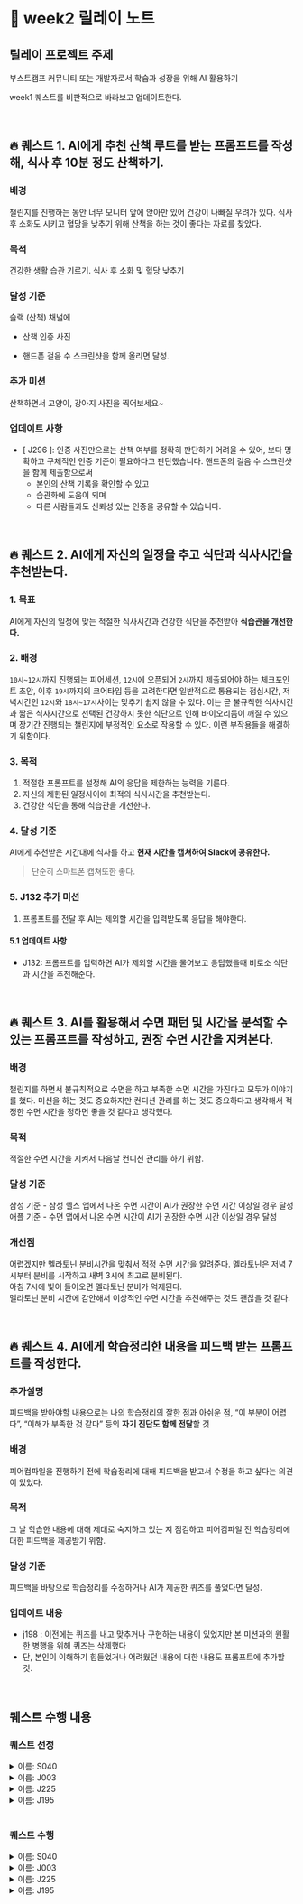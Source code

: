 # 📔 week2 릴레이 노트

## 릴레이 프로젝트 주제

부스트캠프 커뮤니티 또는 개발자로서 학습과 성장을 위해 AI 활용하기

week1 퀘스트를 비판적으로 바라보고 업데이트한다.

<br />

## 🔥 퀘스트 1. AI에게 추천 산책 루트를 받는 프롬프트를 작성해, 식사 후 10분 정도 산책하기.

### 배경

챌린지를 진행하는 동안 너무 모니터 앞에 앉아만 있어 건강이 나빠질 우려가 있다. 식사 후 소화도 시키고 혈당을 낮추기 위해 산책을 하는 것이 좋다는 자료를 찾았다.

### 목적

건강한 생활 습관 기르기. 식사 후 소화 및 혈당 낮추기

### 달성 기준

슬랙 (산책) 채널에

- 산책 인증 사진

- 핸드폰 걸음 수 스크린샷을 함께 올리면 달성.

### 추가 미션

산책하면서 고양이, 강아지 사진을 찍어보세요~

### 업데이트 사항

- [ J296 ]: 인증 사진만으로는 산책 여부를 정확히 판단하기 어려울 수 있어, 보다 명확하고 구체적인 인증 기준이 필요하다고 판단했습니다. 핸드폰의 걸음 수 스크린샷을 함께 제출함으로써
  - 본인의 산책 기록을 확인할 수 있고
  - 습관화에 도움이 되며
  - 다른 사람들과도 신뢰성 있는 인증을 공유할 수 있습니다.

<br />

## 🔥 퀘스트 2. AI에게 자신의 일정을 추고 식단과 식사시간을 추천받는다.

### 1. 목표

AI에게 자신의 일정에 맞는 적절한 식사시간과 건강한 식단을 추천받아 **식습관을 개선한다.**

### 2. 배경

`10시~12시`까지 진행되는 피어세션, `12시`에 오픈되어 `2시`까지 제출되어야 하는 체크포인트 초안, 이후 `19시`까지의 코어타임 등을 고려한다면 일반적으로 통용되는 점심시간, 저녁시간인 `12시`와 `18시~17시`사이는 맞추기 쉽지 않을 수 있다. 이는 곧 불규칙한 식사시간과 짧은 식사시간으로 선택된 건강하지 못한 식단으로 인해 바이오리듬이 깨질 수 있으며 장기간 진행되는 챌린지에 부정적인 요소로 작용할 수 있다. 이런 부작용들을 해결하기 위함이다.

### 3. 목적

1. 적절한 프롬프트를 설정해 AI의 응답을 제한하는 능력을 기른다.
2. 자신의 제한된 일정사이에 최적의 식사시간을 추천받는다.
3. 건강한 식단을 통해 식습관을 개선한다.

### 4. 달성 기준

AI에게 추천받은 시간대에 식사를 하고 **현재 시간을 캡쳐하여 Slack에 공유한다.**

> 단순히 스마트폰 캡쳐또한 좋다.

### 5. J132 추가 미션

1. 프롬프트를 전달 후 AI는 제외할 시간을 입력받도록 응답을 해야한다.

#### 5.1 업데이트 사항

- J132: 프롬프트를 입력하면 AI가 제외할 시간을 물어보고 응답했을때 비로소 식단과 시간을 추천해준다.

<br />

## 🔥 퀘스트 3. AI를 활용해서 수면 패턴 및 시간을 분석할 수 있는 프롬프트를 작성하고, 권장 수면 시간을 지켜본다.

### 배경

챌린지를 하면서 불규칙적으로 수면을 하고 부족한 수면 시간을 가진다고 모두가 이야기를 했다. 미션을 하는 것도 중요하지만 컨디션 관리를 하는 것도 중요하다고 생각해서 적정한 수면 시간을 정하면 좋을 것 같다고 생각했다.

### 목적

적절한 수면 시간을 지켜서 다음날 컨디션 관리를 하기 위함.

### 달성 기준

삼성 기준 - 삼성 헬스 앱에서 나온 수면 시간이 AI가 권장한 수면 시간 이상일 경우 달성애플 기준 - 수면 앱에서 나온 수면 시간이 AI가 권장한 수면 시간 이상일 경우 달성

### 개선점

어렵겠지만 멜라토닌 분비시간을 맞춰서 적정 수면 시간을 알려준다. 멜라토닌은 저녁 7시부터 분비를 시작하고 새벽 3시에 최고로 분비된다.  
아침 7시에 빛이 들어오면 멜라토닌 분비가 억제된다.  
멜라토닌 분비 시간에 감안해서 이상적인 수면 시간을 추천해주는 것도 괜찮을 것 같다.

<br/>

## 🔥 퀘스트 4. AI에게 학습정리한 내용을 피드백 받는 프롬프트를 작성한다.

### 추가설명

피드백을 받아야할 내용으로는 나의 학습정리의 잘한 점과 아쉬운 점, “이 부분이 어렵다”, “이해가 부족한 것 같다” 등의 **자기 진단도 함께 전달**할 것

### 배경

피어컴파일을 진행하기 전에 학습정리에 대해 피드백을 받고서 수정을 하고 싶다는 의견이 있었다.

### 목적

그 날 학습한 내용에 대해 제대로 숙지하고 있는 지 점검하고 피어컴파일 전 학습정리에 대한 피드백을 제공받기 위함.

### 달성 기준

피드백을 바탕으로 학습정리를 수정하거나 AI가 제공한 퀴즈를 풀었다면 달성.

### 업데이트 내용

- j198 :
  이전에는 퀴즈를 내고 맞추거나 구현하는 내용이 있었지만 본 미션과의 원활한 병행을 위해 퀴즈는 삭제했다
- 단, 본인이 이해하기 힘들었거나 어려웠던 내용에 대한 내용도 프롬프트에 추가할 것.

<br />

## 퀘스트 수행 내용

### 퀘스트 선정

<details>
<summary>이름: S040</summary>
  
- 선정 퀘스트: 퀘스트 1. AI에게 추천 산책 루트를 받는 프롬프트를 작성해, 식사 후 10분 정도 산책하기.
- 선정 이유: 하루종일 컴퓨터 앞에 앉아있어서 몸을 움직여줘야 할 필요성을 느꼈습니다.

</details>

<details>
<summary>이름: J003</summary>
  
- 선정 퀘스트: 퀘스트 1. AI에게 추천 산책 루트를 받는 프롬프트를 작성해, 식사 후 10분 정도 산책하기.
- 선정 이유: 최소한의 건강을 챙기기 위해서 하루에 한 번 10분 산책 퀘스트를 수행하려 한다.

</details>

<details>
<summary>이름: J225</summary>
  
- 선정 퀘스트: 퀘스트 1. AI에게 추천 산책 루트를 받는 프롬프트를 작성해, 식사 후 10분 정도 산책하기.
- 선정 이유: 평일에 나갈 일이 없어서 이번 기회에 퀘스트를 통해 산책을 다녀보려고 한다.

</details>

<details>
<summary>이름: J195</summary>
  
- 선정 퀘스트: 퀘스트 2. AI에게 자신의 일정을 추고 식단과 식사시간을 추천받는다.
- 선정 이유: 미션에 집중하다보니 점심시간을 놓칠 때가 많은 것 같다. 시간이 촉박하여 점심을 간단하게만 챙겨먹다보니 식단 관리의 중요성을 느끼게 되었다.

</details>

<br />

### 퀘스트 수행

<details>
<summary>이름: S040</summary>
  
#### 선정 퀘스트
퀘스트 1. AI에게 추천 산책 루트를 받는 프롬프트를 작성해, 식사 후 10분 정도 산책하기.
#### 수행 결과
AI에게 산책 루트를 추천받았지만, 실제로는 추천 경로가 너무 길어서 평소에 잘 아는 집 주변 산책로를 걷는 것으로 대체했다  
산책 기록은 나이키 런 앱을 활용했고, 결과는 슬랙의 운동 챌린지 채널에 꾸준히 공유했다  
추가 미션이었던 고양이나 강아지 사진 찍기는 3일 내내 한 마리도 마주치지 못해 수행하지 못했다  
  
첫날에는 앱 사용 미숙으로 산책 시간이 1시간인데 0.2킬로미터만 기록되어 업로드를 하지 못했지만,  
이후로는 대략 10킬로미터 정도를 3일간 꾸준히 걸었다  
억지로라도 시간을 쪼개어 산책을 하니 몸에도, 마음에도 긍정적인 변화가 있었다
바쁜 일정에 휴식이나 환기시간을 갖는 게 부담스럽게 느껴졌지만,  
실제로 산책을 하며 잠깐이라도 환기를 하니 이후 작업에 더욱 집중할 수 있었다  
월요일에는 산책 도중에 구조에 대한 새로운 아이디어가 떠올라,  
산책 후 바로 작업 내용을 전면적으로 초기화하기도 했다.  
   
건강 면에서도 변화가 느껴졌다  
하루 종일 앉아만 있으면서 줄어드는 체력과 가늘어지는 다리에 신경이 쓰였는데,  
산책을 시작하고 나서는 그 부분도 점점 나아지는 것 같다

결론적으로, 단순한 산책이지만 몸과 머리에 모두 리셋이 필요할 때 좋은 효과가 있었고, 앞으로도 자주 실천해야겠다는 생각이 들었다

</details>

<details>
<summary>이름: J003</summary>

<div markdown="1">

### 프롬프트 시도 방법

```
${도로명주소} 근처 10분 산책 코스를 짜줘
```

위와 같은 방식으로 프롬프트를 입력하여 산책 코스를 추천받았다. 이에 대한 답변으로 여러 장소들이 나오면서 산책 코스를 답변해주었는데 각각의 장소들은 실존하는 장소들이었지만 집에서 10분 이내로는 산책할 수 없는 거리를 추천받았기 때문에 활용하지는 못했다.

```
집 근처에 공원, 놀이터, 골목길 등의 산책해볼 수 있는 장소가 있는데, 오늘은 어디를 10분 동안 간단히 걸어볼까?
```

이런 식으로 프롬프트를 변경하여 집 근처에 산책해볼 수 있는 장소들을 직접 제공하였고 이를 통해 하루하루 추천받은 장소를 10분간 산책하는 방식으로 AI를 릴프를 통해 활용해보았다.

![](https://velog.velcdn.com/images/d159123/post/61231443-4980-4f8f-9f17-9ca1d8fe091e/image.png)

### 좋았던 점

AI를 통해서 집 근처에 산책해볼 수 있는 경로를 탐색해보고 매일 다른 경로를 추천받아서 산책해볼 수 있었다는 장점이 있었다. AI를 활용하는 것보다 미션을 진행하면서 잠시 머리를 식히면서 리프레쉬해볼 수 있었다는 점이 더 좋았던 것 같다.

### 아쉬운 점

프롬프트 작성에 따라 산책의 질과 산책의 정도가 확연히 달라질 수 있다는 것을 보면서 한 번 더 AI 활용을 위해 "질문을 제대로 하는 방법"에 대한 중요성을 다시 한 번 깨달았던 것 같다. 비록 릴프에서는 이에 대해 깊이 파고들며 내가 원하는 체계적인 경로를 답변으로 받는 시도를 하지는 않았지만, 내가 어떤 프롬프트를 작성하는가에 따라 답변의 정확도가 많이 달라지는 것을 느낄 수 있었다.

첫 번째 시도에서 도로명 주소만 입력하여 직접 근처의 장소를 스스로 찾아서 경로를 추천받았을 때는 정확도가 너무 낮은 경로를 답변으로 받아서 프롬프트의 중요성을 느꼈고 정확도를 높이기 위해 도로명 주소가 아닌 직접 집 근처의 장소를 리스트를 제공하였다. 그 외에 도로명주소를 주고 지도에 직접 접근하여 더 정확한 장소를 파악할 수 있는 프롬프트를 작성해봐도 좋을 것 같다.

</div>

</details>

<details>
<summary>이름: J225</summary>

- 선정 퀘스트 :
  - 퀘스트 1. AI에게 추천 산책 루트를 받는 프롬프트를 작성해, 식사 후 10분 정도 산책하기.
 

- 느낀점 : 
  - 일단 지역에 따른 차이가 있겠지만, 그걸 감안해도 산책경로 추천이 썩 좋지 못한것 같다고 느꼈음. 그래서 AI의 추천경로를 따르지 않고 네이버 지도를 보고 산책 경로를 정해서 미션을 수행함.
  - 산책미션 자체가 쉽기도 하고 수행하면서 기분전환도 되고 좋았음. 그러나 쉬운 미션임에도 밖으로 향하는 걸음 자체가 무거워서 계속 미루다가 릴프 당일날 수행해버림.
  - 산책경로가 아니더라도 걸어갈만한 거리의 맛집이나 명소를 추천받아도 좋을것 같음.

</details>

<details>
<summary>이름: J195</summary>

- 선정 퀘스트: 퀘스트 1. AI에게 추천 산책 루트를 받는 프롬프트를 작성해, 식사 후 10분 정도 산책하기.
  기존에는 퀘스트 2를 선정하였지만 모종의 이유로 퀘스트 1로 변경해서 진행하기로 했습니다.
- 퀘스트 변경 사유
  1. 저희는 점심에 가족끼리 밥을 먹기 때문에 시간과 식단을 따로 분리하는게 쉽지 않았습니다.
  2. 냉장고에 식재료가 잘 없고 편의점이나 마트 같은 곳에서 주기적으로 사오는 것들은 있으나 이런걸 먹으면 굳이 AI에게 식단을 추천받는게 의미가 있나?라는 생각이 들었습니다.
  3. 식단을 추천받는다고 해 먹을 수 있는 상황이 아니었습니다. 일단 저는 요리를 하나도 할 줄 모르고 어차피 즉석식품만 먹을 거면 이 퀘스트가 별로 의미가 없을 것이라고 느꼈습니다.
- 퀘스트 수행 기록
  <img width="1336" height="674" alt="image" src="https://github.com/user-attachments/assets/7d253e3a-c570-4a92-82a1-af0c144c3e46" />

  AI에게 추천받은 동선대로 약 20분간 산책 후 슬랙 random 방에 업로드했습니다.
- 느낀 점
  밤길을 걸어다니는걸 좋아하기도 하고 바빠진 이후로 제대로 운동을 하지 못한지 꽤 됐습니다. 그렇다고 헬스를 하기엔 시간관리의 부담을 느껴서 그나마 가장 가볍고 쉽게 할 수 있는 산책을 베이직 때는 거의 매일 했습니다. 그런데 막상 챌린지에 와보니 이 잠깐의 시간동안 밖에 돌아아디는것조차 부담스러워서 어느 순간부터 미션 도중에는 아예 밖을 나가지 않게 됐습니다. 그래서인지 건강도 점점 나빠지고 컨디션도 안 좋아지는게 몸으로 느껴졌습니다. 그렇지만 이번 릴레이 퀘스트를 통해서 오랜만에 산책을 억지로라도 다녀와게 됐는데 생각보다 더 좋았던 것 같습니다.
  이 날은 Git 구현하기 미션을 하는 날이었는데 Git 개념을 학습하는 것과 학습정리에 시간을 너무 많이 쓰게 되어서 막상 git log를 제외한 다른 명령어들은 거의 구현을 하지 못했습니다. 그래서 기분이 별로 안좋고 스트레스도 좀 받은 상태였는데 밖에 나가서 생각 정리를 하니깐 그래도 마음이 한결 편해졌습니다. 집에 있을땐 졸리고 머리가 좀 멍했었는데 산책 끝나고 바닐라 라떼 한잔 먹으니 다시 자신감도 생기고 충분히 잘할 수 있을 것이라는 생각도 들었습니다.
  AI가 추천한 산책 루트는 사실 제가 평소에 자주 가던 루트였습니다. 아파트 입구에서 바로 아래 하천으로 내려가 중간가압장이 있는 터널 전까지 가는 길인데 여기에 라이트가 깔려 있기도 하고 운동기구도 많아서 가족 단위로 오거나 강아지를 산책시킬때 아파트 주민 분들이 많이 오시는 길이었습니다. 저는 처음에 AI가 제대로 추천을 못해줄 것이라고 생각했습니다. 이번 미션에서는 Gemini 2.5 Pro 모델을 사용했는데 Google Map은 아무래도 한국의 지도 데이터가 부족하지 않을까라는 생각을 했습니다. 그런데 막상 프롬프트를 입력하고 보니 의외로 산책 동선이 깔끔하게 잘 나와서 조금 놀랐습니다. 중간가압장 앞에 있는 라이트에는 저희 동네에서 야경 보는 장소로 약간 유명해서 OO로드라는 별명이 있는데 아마 이 별명이 서치가 되었기 때문에 AI가 찾아준게 아닐까라고 생각합니다. 여하튼 프롬프트를 정성들여 짜지도 않았는데 이정도 성과를 얻어서 매우 만족하고 있습니다! 뿐만 아니라 슽랙에서도 많은 분들이 봐주시고 응원을 해주신 분도 있어서 되게 기억에 남았던 것 같습니다. 날씨도 좋은데 좀더 힘내서 이 챌린지 과정을 후회없이, 성공적으로 마무리하고 싶습니다.
</details>
